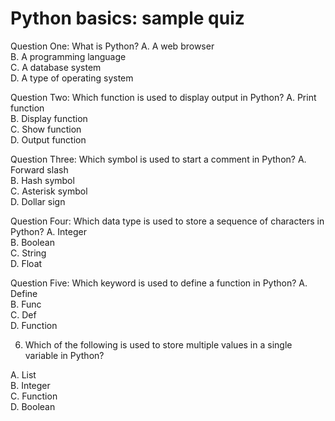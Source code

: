 # Python basics: sample quiz

Question One:
What is Python?
A. A web browser  
B. A programming language  
C. A database system  
D. A type of operating system  

Question Two:
Which function is used to display output in Python?
A. Print function  
B. Display function  
C. Show function  
D. Output function  

Question Three:
Which symbol is used to start a comment in Python?
A. Forward slash  
B. Hash symbol  
C. Asterisk symbol  
D. Dollar sign  

Question Four:
Which data type is used to store a sequence of characters in Python?
A. Integer  
B. Boolean  
C. String  
D. Float  

Question Five:
Which keyword is used to define a function in Python?
A. Define  
B. Func  
C. Def  
D. Function  

6. Which of the following is used to store multiple values in a single variable in Python?

A. List  
B. Integer  
C. Function  
D. Boolean  
